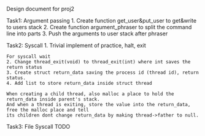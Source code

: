  Design document for proj2

Task1: Argument passing
	1. Create function get_user&put_user to get&write to users stack
	2. Create function argument_phraser to split the command line into parts
	3. Push the arguments to user stack after phraser

Task2: Syscall
	1. Trivial implement of practice, halt, exit
	
	For syscall wait
	2. Change thread_exit(void) to thread_exit(int) where int saves the return status
	3. Create struct return_data saving the process id (thread id), return status.
	4. Add list to store return_data inside struct thread
	
	When creating a child thread, also malloc a place to hold the return_data inside parent's stack.
	And when a thread is exiting, store the value into the return_data, free the malloc place and tell 
	its children dont change return_data by making thread->father to null.

Task3: File Syscall
	TODO

